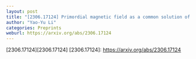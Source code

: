 ```yaml
---
layout: post
title: "[2306.17124] Primordial magnetic field as a common solution of nanohertz gravitational waves and Hubble tension"
author: "Yao-Yu Li"
categories: Preprints
weburl: https://arxiv.org/abs/2306.17124
---
```


[2306.17124][2306.17124]
[2306.17124]: https://arxiv.org/abs/2306.17124
